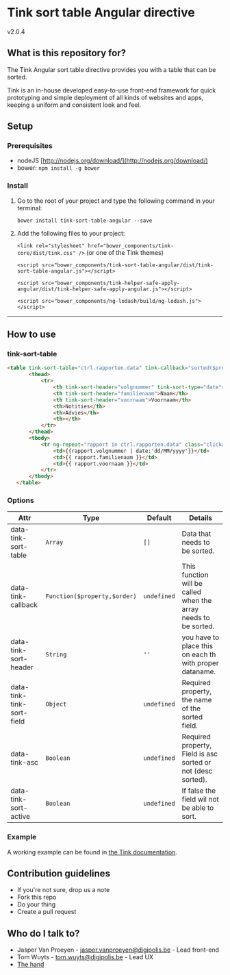 # Tink sort table Angular directive

v2.0.4

## What is this repository for?

The Tink Angular sort table directive provides you with a table that can be sorted.

Tink is an in-house developed easy-to-use front-end framework for quick prototyping and simple deployment of all kinds of websites and apps, keeping a uniform and consistent look and feel.

## Setup

### Prerequisites

* nodeJS [http://nodejs.org/download/](http://nodejs.org/download/)
* bower: `npm install -g bower`

### Install

1. Go to the root of your project and type the following command in your terminal:

   `bower install tink-sort-table-angular --save`

2. Add the following files to your project:

   `<link rel="stylesheet" href="bower_components/tink-core/dist/tink.css" />` (or one of the Tink themes)

   `<script src="bower_components/tink-sort-table-angular/dist/tink-sort-table-angular.js"></script>`

   `<script src="bower_components/tink-helper-safe-apply-angular/dist/tink-helper-safe-apply-angular.js"></script>`

   `<script src="bower_components/ng-lodash/build/ng-lodash.js"></script>`



----------



## How to use

### tink-sort-table

```html
<table tink-sort-table="ctrl.rapporten.data" tink-callback="sorted($property,$order)" tink-asc="ctrl.asc" tink-sort-field="ctrl.header" class="table-responsive table-interactive">
       <thead>
           <tr>
               <th tink-sort-header="volgnummer" tink-sort-type="date">Nummer</th>
               <th tink-sort-header="familienaam">Naam</th>
               <th tink-sort-header="voornaam">Voornaam</th>
               <th>Notities</th>
               <th>Advies</th>
               <th></th>
           </tr>
       </thead>
       <tbody>
           <tr ng-repeat="rapport in ctrl.rapporten.data" class="clickableTableRow">
               <td>{{rapport.volgnummer | date:'dd/MM/yyyy'}}</td>
               <td>{{ rapport.familienaam }}</td>
               <td>{{ rapport.voornaam }}</td>
           </tr>
       </tbody>
   </table>
```

### Options

Attr | Type | Default | Details
--- | --- | --- | ---
data-tink-sort-table | `Array` | `[]` | Data that needs to be sorted.
data-tink-callback | `Function($property,$order)` | `undefined` | This function will be called when the array needs to be sorted.
data-tink-sort-header | `String` | `''` | you have to place this on each th with proper dataname.
data-tink-tink-sort-field | `Object` | `undefined` | Required property, the name of the sorted field.
data-tink-asc | `Boolean` | `undefined` | Required property, Field is asc sorted or not (desc sorted).
data-tink-sort-active | `Boolean` | `undefined` | If false the field wil not be able to sort.
### Example

A working example can be found in [the Tink documentation](http://tink.digipolis.be/#/docs/directives/sort-table#example).

## Contribution guidelines

* If you're not sure, drop us a note
* Fork this repo
* Do your thing
* Create a pull request

## Who do I talk to?

* Jasper Van Proeyen - jasper.vanproeyen@digipolis.be - Lead front-end
* Tom Wuyts - tom.wuyts@digipolis.be - Lead UX
* [The hand](https://www.youtube.com/watch?v=_O-QqC9yM28)
